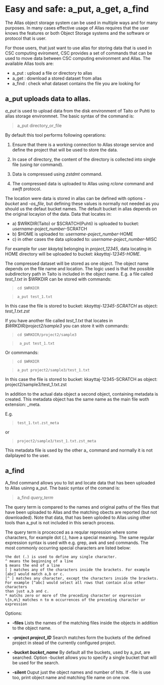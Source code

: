 # Easy and safe: a_put, a_get, a_find

The Allas object storage system can be used in multiple ways and for many purposes. In many cases effective usage of Allas requires that the user knows the features or both Object Storage systems and the software or protocol that is user.

For those users, that just want to use allas for storing data that is used in CSC computing eviroment, CSC provides a set of commands that can be used to move data between CSC computing environment and Allas. The available Allas tools are:
  
* a_put : upload a file or directory to allas
* a_get : download a stored dataset from allas
* a_find : check what dataset contains the file you are looking for


## a_put uploads data to allas.

<i>a_put</i> is used to upload data from the disk environment of Taito or Puhti to 
allas storage environmnet. The basic syntax of the command is:

>   a_put directory_or_file

By default this tool performs following operations:

1. Ensure that there is a working connection to Allas storage service and 
define the project that will be used to store the data.

2. In case of directory, the content of the directory is collected into single file
(using <i>tar</i> command).

3. Data is compressed using <i>zstdmt</i> command.

4. The compressed data is uploaded to Allas using <i>rclone</i> command and <i>swift</i> protocol.

The location were data is stored in allas can be defined with options
<i>-bucket</i> and <i>-os_file</i>, but defining these values is normally not needed as you should us the defaut bucket names.
 The default bucket in allas  depends on the original locayion of the data. Data that locates in:
 
  * a) $WRKDIR(Taito) or $SCRATCH(Puhti) is uploaded to bucket:  <i>username-poject_number</i>-SCRATCH
  * b) $HOME is uploaded to: <i>username-poject_number</i>-HOME
  * c) in other cases the data uploaded to: <i>username-poject_number</i>-MISC

For example for user <i>kkaytaj</i> belonging in <i>project_12345</i>, data locating in HOME directory
will be uploaded to bucket: <i>kkayttaj-12345-HOME</i>.

The compressed dataset will be stored as one object. The object name depends on the
file name and location.  The logic used is that the possible subdirectory path in Taito is included 
in the object name. E.g. a file called <i>test_1.txt</i> in $WRKDIR can be stored with commands:

>     cd $WRKDIR

>     a_put test_1.txt

In this case the file is stored to bucket: <i>kkayttaj-12345-SCRATCH</i>
as object: <i>test_1.txt.zst</i>

If you have another file called <i>test_1.txt</i> that locates in <i>$WRKDIR/project2/sample3</i>
you can store it with commands:
   
>     cd $WRKDIR/project2/sample3

>      a_put test_1.txt
  
Or commmands:
>     cd $WRKDIR

>     a_put project2/sample3/test_1.txt

In this case the file is stored to bucket: kkayttaj-12345-SCRATCH 
as object:  project2/sample3/test_1.txt.zst

In addition to the actual data object a second object, containing 
metadata is created. This metadata object has the same name as the
main file woth extension: _meta.

E.g. 
>     test_1.txt.zst_meta
or 
>     project2/sample3/test_1.txt.zst_meta

This metadata file is used by the other a_ command and normally it is not dailplayed to the user.

## a_find

A_find command allows you to list and locate data that has been uploaded to Allas usinng a_put.
The basic syntax of the comand is:

>    a_find <i>query_term</i>

The query term is compared to the names and original paths of the files that have been uploaded to
Allas and the matching obects are reported (but not downloaded). Note that data, that has been uploded 
to Allas using other tools than a_put is not included in this serach process.

The query term is procecced as a reqular repression where some characters, for example dot (.), have a special meaning.
The same regular expression syntax is used with e.g. grep, awk and sed commands.
The most commonly occurring special characters are listed below:

    the dot (.) is used to define any single character.
    ^ means the beginning of a line
    $ means the end of a line
    [ ] matches any of the characters inside the brackets. For example [abc] would match a,b or c.
    [^ ] matches any character, except the characters inside the brackets. 
    For example [^abc] would select all rows that contain also other characters
    than just a,b and c.
    * matchs zero or more of the preceding character or expression
    \{n,m\} matches n to m occurrences of the preceding character or expression



Options:

* <b>-files</b>  Lists the names of the matching files inside the objects in addition to the object name.

* <b>-project <i>project_ID</i></b>   Search matches form the buckets of the defined project in stead of the currently configured project. 

* <b>-bucket <i>bucket_name</i></b>   By default all the buckets, used by a_put, are searched. Option -bucket allows you to specify a 
                             single bucket that will be used for the search.

* <b>-silent </b>                     Ouput just the object names and number of hits. If -file is use too, print object name and 
                             matching file name on one row.
